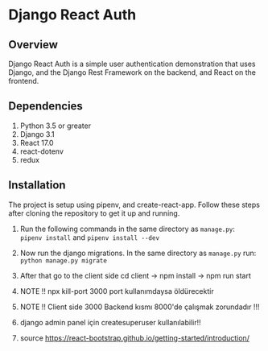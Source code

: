 # Django React Auth

## Overview

Django React Auth is a simple user authentication demonstration that uses
Django, and the Django Rest Framework on the backend, and React on the frontend.

## Dependencies

1. Python 3.5 or greater
2. Django 3.1
3. React 17.0
4. react-dotenv
5. redux


## Installation

The project is setup using pipenv, and create-react-app. Follow these steps after
cloning the repository to get it up and running.

1. Run the following commands in the same directory as `manage.py`:  
   `pipenv install` and `pipenv install --dev`

2. Now run the django migrations. In the same directory as `manage.py` run:  
   `python manage.py migrate`
  
3. After that go to the client side cd client -> npm install -> npm run start
4. NOTE !! npx kill-port 3000 port kullanımdaysa öldürecektir 
5. NOTE !! Client side 3000 Backend kısmı 8000'de çalışmak zorundadır !!!
6. django admin panel için createsuperuser kullanılabilir!!
7. source https://react-bootstrap.github.io/getting-started/introduction/